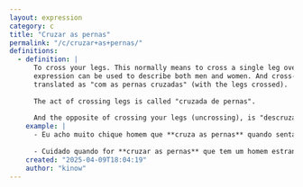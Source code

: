 ```yaml
---
layout: expression
category: c
title: "Cruzar as pernas"
permalink: "/c/cruzar+as+pernas/"
definitions:
  - definition: |
      To cross your legs. This normally means to cross a single leg over the other. The
      expression can be used to describe both men and women. And cross-legged would be
      translated as "com as pernas cruzadas" (with the legs crossed).
      
      The act of crossing legs is called "cruzada de pernas".
      
      And the opposite of crossing your legs (uncrossing), is "descruzar as pernas".
    example: |
      - Eu acho muito chique homem que **cruza as pernas** quando senta.
      
      - Cuidado quando for **cruzar as pernas** que tem um homem estranho sentado na sua frente.
    created: "2025-04-09T18:04:19"
    author: "kinow"
---
```

